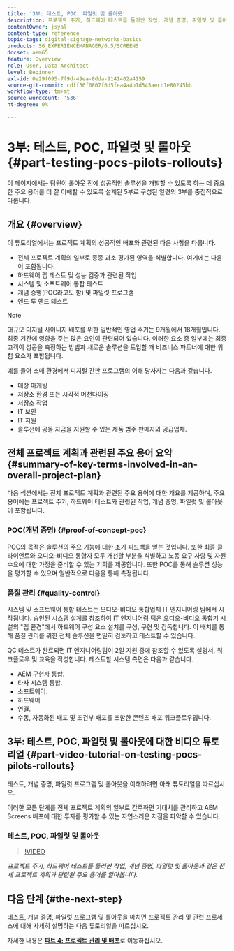 ```yaml
---
title: '3부: 테스트, POC, 파일럿 및 롤아웃'
description: 프로젝트 주기, 하드웨어 테스트를 둘러싼 작업, 개념 증명, 파일럿 및 롤아웃 등 전반적인 프로젝트 계획과 관련된 주요 용어를 알아봅니다.
contentOwner: jsyal
content-type: reference
topic-tags: digital-signage-networks-basics
products: SG_EXPERIENCEMANAGER/6.5/SCREENS
docset: aem65
feature: Overview
role: User, Data Architect
level: Beginner
exl-id: 0e29f095-7f9d-49ea-8dda-9141402a4159
source-git-commit: cdff56f0807f6d5fea4a4b1d545aecb1e80245bb
workflow-type: tm+mt
source-wordcount: '536'
ht-degree: 0%

---
```


# 3부: 테스트, POC, 파일럿 및 롤아웃 {#part-testing-pocs-pilots-rollouts}

이 페이지에서는 팀원이 롤아웃 전에 성공적인 솔루션을 개발할 수 있도록 하는 데 중요한 주요 용어를 더 잘 이해할 수 있도록 설계된 5부로 구성된 일련의 3부를 중점적으로 다룹니다.

## 개요 {#overview}

이 튜토리얼에서는 프로젝트 계획의 성공적인 배포와 관련된 다음 사항을 다룹니다.

* 전체 프로젝트 계획의 일부로 종종 과소 평가된 영역을 식별합니다. 여기에는 다음이 포함됩니다.
* 하드웨어 랩 테스트 및 성능 검증과 관련된 작업
* 시스템 및 소프트웨어 통합 테스트
* 개념 증명(POC라고도 함) 및 파일럿 프로그램
* 엔드 투 엔드 테스트

>[!NOTE]
>
>대규모 디지털 사이니지 배포를 위한 일반적인 영업 주기는 9개월에서 18개월입니다. 최종 기간에 영향을 주는 많은 요인이 관련되어 있습니다. 이러한 요소 중 일부에는 최종 고객이 성공을 측정하는 방법과 새로운 솔루션을 도입할 때 비즈니스 파트너에 대한 위험 요소가 포함됩니다.

예를 들어 소매 환경에서 디지털 간판 프로그램의 이해 당사자는 다음과 같습니다.

* 매장 마케팅
* 저장소 환경 또는 시각적 머천다이징
* 저장소 작업
* IT 보안
* IT 지원
* 솔루션에 공동 자금을 지원할 수 있는 제품 범주 판매자와 공급업체.

## 전체 프로젝트 계획과 관련된 주요 용어 요약 {#summary-of-key-terms-involved-in-an-overall-project-plan}

다음 섹션에서는 전체 프로젝트 계획과 관련된 주요 용어에 대한 개요를 제공하며, 주요 용어에는 프로젝트 주기, 하드웨어 테스트와 관련된 작업, 개념 증명, 파일럿 및 롤아웃이 포함됩니다.

### POC(개념 증명) {#proof-of-concept-poc}

POC의 목적은 솔루션의 주요 기능에 대한 초기 피드백을 얻는 것입니다. 또한 최종 클라이언트와 오디오-비디오 통합자 모두 개선할 부분을 식별하고 노동 요구 사항 및 자원 수요에 대한 가정을 준비할 수 있는 기회를 제공합니다. 또한 POC를 통해 솔루션 성능을 평가할 수 있으며 일반적으로 다음을 통해 측정됩니다.

### 품질 관리 {#quality-control}

시스템 및 소프트웨어 통합 테스트는 오디오-비디오 통합업체 IT 엔지니어링 팀에서 시작됩니다. 승인된 시스템 설계를 참조하여 IT 엔지니어링 팀은 오디오-비디오 통합기 시설의 &quot;랩 환경&quot;에서 하드웨어 구성 요소 설치를 구성, 구현 및 감독합니다. 이 배치를 통해 품질 관리를 위한 전체 솔루션을 면밀히 검토하고 테스트할 수 있습니다.

QC 테스트가 완료되면 IT 엔지니어링팀이 2일 지원 중에 참조할 수 있도록 설명서, 워크플로우 및 교육을 작성합니다. 테스트할 시스템 측면은 다음과 같습니다.

* AEM 구현자 통합.
* 타사 시스템 통합.
* 소프트웨어.
* 하드웨어.
* 연결.
* 수동, 자동화된 배포 및 조건부 배포를 포함한 콘텐츠 배포 워크플로우입니다.

## 3부: 테스트, POC, 파일럿 및 롤아웃에 대한 비디오 튜토리얼 {#part-video-tutorial-on-testing-pocs-pilots-rollouts}

테스트, 개념 증명, 파일럿 프로그램 및 롤아웃을 이해하려면 아래 튜토리얼을 따르십시오.

이러한 모든 단계를 전체 프로젝트 계획의 일부로 간주하면 기대치를 관리하고 AEM Screens 배포에 대한 투자를 평가할 수 있는 자연스러운 지점을 파악할 수 있습니다.

### 테스트, POC, 파일럿 및 롤아웃

>[!VIDEO](https://video.tv.adobe.com/v/28405)

*프로젝트 주기, 하드웨어 테스트를 둘러싼 작업, 개념 증명, 파일럿 및 롤아웃과 같은 전체 프로젝트 계획과 관련된 주요 용어를 알아봅니다.*

## 다음 단계 {#the-next-step}

테스트, 개념 증명, 파일럿 프로그램 및 롤아웃을 마치면 프로젝트 관리 및 관련 프로세스에 대해 자세히 설명하는 다음 튜토리얼을 따르십시오.

자세한 내용은 **[파트 4: 프로젝트 관리 및 배포](project-management-and-deployment.md)**&#x200B;로 이동하십시오.

